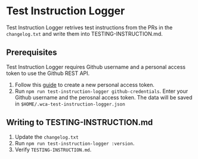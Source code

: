 # Test Instruction Logger

Test Instruction Logger retrives test instructions from the PRs in the `changelog.txt` and write them into TESTING-INSTRUCTION.md.

## Prerequisites

Test Instruction Logger requires Github username and a personal access token to use the Github REST API.

1. Follow this [guide](https://docs.github.com/en/github/authenticating-to-github/keeping-your-account-and-data-secure/creating-a-personal-access-token) to create a new personal access token.
2. Run `npm run test-instruction-logger github-credentials`. Enter your Github username and the perosnal access token. The data will be saved in `$HOME/.wca-test-instruction-logger.json`

## Writing to TESTING-INSTRUCTION.md

1. Update the `changelog.txt` 
2. Run `npm run test-instruction-logger :version`.
3. Verify `TESTING-INSTRUCTION.md`.
